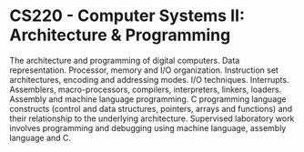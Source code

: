 # CS220 - Computer Systems II: Architecture & Programming

The architecture and programming of digital computers. Data representation. Processor, memory and I/O organization. Instruction set architectures, encoding and addressing modes. I/O techniques. Interrupts. Assemblers, macro-processors, compilers, interpreters, linkers, loaders. Assembly and machine language programming. C programming language constructs (control and data structures, pointers, arrays and functions) and their relationship to the underlying architecture. Supervised laboratory work involves programming and debugging using machine language, assembly language and C.
